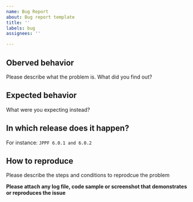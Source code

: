 ```yaml
---
name: Bug Report
about: Bug report template
title: ''
labels: bug
assignees: ''

---
```


## Oberved behavior

Please describe what the problem is. What did you find out?

## Expected behavior

What were you expecting instead?

## In which release does it happen?

For instance: `JPPF 6.0.1 and 6.0.2`

## How to reproduce

Please describe the steps and conditions to reprodcue the problem

**Please attach any log file, code sample or screenshot that demonstrates or reproduces the issue**
